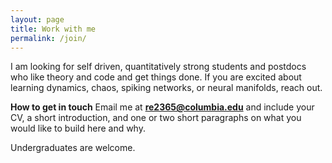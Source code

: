 ```yaml
---
layout: page
title: Work with me
permalink: /join/
---
```


I am looking for self driven, quantitatively strong students and postdocs who like theory and code and get things done. If you are excited about learning dynamics, chaos, spiking networks, or neural manifolds, reach out.

**How to get in touch**
Email me at **re2365@columbia.edu** and include your CV, a short introduction, and one or two short paragraphs on what you would like to build here and why.

Undergraduates are welcome.